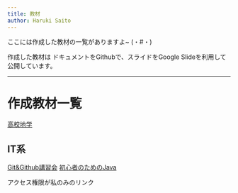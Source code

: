 ```yaml
---
title: 教材
author: Haruki Saito
---
```


ここには作成した教材の一覧がありますよ~ (・#・)

作成した教材は
ドキュメントをGithubで、スライドをGoogle Slideを利用して公開しています。

---

# 作成教材一覧

[高校地学]()

## IT系
[Git&Github講習会]()
[初心者のためのJava](https://github.com/JustCat3456/java_lesson)


アクセス権限が私のみのリンク